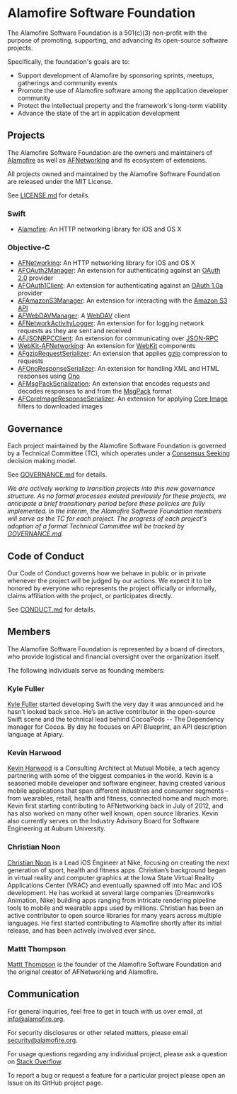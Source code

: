 # Alamofire Software Foundation

The Alamofire Software Foundation is a 501(c)(3) non-profit
with the purpose of promoting, supporting, and advancing its open-source software projects.

Specifically, the foundation's goals are to:

*   Support development of Alamofire by sponsoring sprints, meetups, gatherings and community events
*   Promote the use of Alamofire software among the application developer community
*   Protect the intellectual property and the framework's long-term viability
*   Advance the state of the art in application development

## Projects

The Alamofire Software Foundation are the owners and maintainers of
[Alamofire](https://github.com/Alamofire/Alamofire) as well as
[AFNetworking](https://github.com/AFNetworking/AFNetworking) and its ecosystem of extensions.

All projects owned and maintained by the Alamofire Software Foundation
are released under the MIT License.

See [LICENSE.md](./LICENSE.md) for details.

### Swift

- [Alamofire](https://github.com/Alamofire/Alamofire): An HTTP networking library for iOS and OS X

### Objective-C

- [AFNetworking](https://github.com/AFNetworking/AFNetworking): An HTTP networking library for iOS and OS X
- [AFOAuth2Manager](https://github.com/AFNetworking/AFOAuth2Manager): An extension for authenticating against an [OAuth 2.0](https://tools.ietf.org/html/rfc6749) provider
- [AFOAuth1Client](https://github.com/AFNetworking/AFOAuth1Client): An extension for authenticating against an [OAuth 1.0a](https://tools.ietf.org/html/rfc5849) provider
- [AFAmazonS3Manager](https://github.com/AFNetworking/AFAmazonS3Manager): An extension for interacting with the [Amazon S3 API](http://aws.amazon.com/documentation/)
- [AFWebDAVManager](https://github.com/AFNetworking/AFWebDAVManager): A [WebDAV](http://www.webdav.org) client
- [AFNetworkActivityLogger](https://github.com/AFNetworking/AFNetworkActivityLogger): An extension for for logging network requests as they are sent and received
- [AFJSONRPCClient](https://github.com/AFNetworking/AFJSONRPCClient): An extension for communicating over [JSON-RPC](http://json-rpc.org)
- [WebKit-AFNetworking](https://github.com/AFNetworking/WebKit-AFNetworking): An extension for [WebKit](https://developer.apple.com/library/ios/documentation/Cocoa/Reference/WebKit/ObjC_classic/index.html#//apple_ref/doc/uid/TP30000745) components
- [AFgzipRequestSerializer](https://github.com/AFNetworking/AFgzipRequestSerializer): An extension that applies [gzip](http://www.gzip.org) compression to requests
- [AFOnoResponseSerializer](https://github.com/AFNetworking/AFOnoResponseSerializer): An extension for handling XML and HTML responses using [Ono](https://github.com/mattt/Ono)
- [AFMsgPackSerialization](https://github.com/AFNetworking/AFMsgPackSerialization): An extension that encodes requests and decodes responses to and from the [MsgPack](http://msgpack.org) format
- [AFCoreImageResponseSerializer](https://github.com/AFNetworking/AFCoreImageResponseSerializer): An extension for applying [Core Image](https://developer.apple.com/library/mac/documentation/GraphicsImaging/Conceptual/CoreImaging/ci_intro/ci_intro.html) filters to downloaded images

## Governance

Each project maintained by the Alamofire Software Foundation
is governed by a Technical Committee (TC),
which operates under a [Consensus Seeking](http://en.wikipedia.org/wiki/Consensus-seeking_decision-making)
decision making model.

See [GOVERNANCE.md](./GOVERNANCE.md) for details.

*We are actively working to transition projects into this new governance structure. As no formal processes existed previously for these projects, we anticipate a brief transitionary period before these policies are fully implemented. In the interim, the Alamofire Software Foundation members will serve as the TC for each project. The progress of each project's adoption of a formal Technical Committee will be tracked by [GOVERNANCE.md](./GOVERNANCE.md).*

## Code of Conduct

Our Code of Conduct governs how we behave in public or in private
whenever the project will be judged by our actions.
We expect it to be honored by everyone who represents the project
officially or informally,
claims affiliation with the project,
or participates directly.

See [CONDUCT.md](./CONDUCT.md) for details.

## Members

The Alamofire Software Foundation is represented by a board of directors,
who provide logistical and financial oversight over the organization itself.

The following individuals serve as founding members:

### Kyle Fuller

[Kyle Fuller](https://github.com/kylef) started developing Swift the very day it was announced and he hasn’t looked back since. He’s an active contributor in the open-source Swift scene and the technical lead behind CocoaPods -- The Dependency manager for Cocoa. By day he focuses on API Blueprint, an API description language at Apiary.

### Kevin Harwood

[Kevin Harwood](https://github.com/kcharwood) is a Consulting Architect at Mutual Mobile, a tech agency partnering with some of the biggest companies in the world. Kevin is a seasoned mobile developer and software engineer, having created various mobile applications that span different industries and consumer segments – from wearables, retail, health and fitness, connected home and much more. Kevin first starting contributing to AFNetworking back in July of 2012, and has also worked on many other well known, open source libraries. Kevin also currently serves on the Industry Advisory Board for Software Engineering at Auburn University.

### Christian Noon

[Christian Noon](https://github.com/cnoon) is a Lead iOS Engineer at Nike, focusing on creating the next generation of sport, health and fitness apps. Christian’s background began in virtual reality and computer graphics at the Iowa State Virtual Reality Applications Center (VRAC) and eventually spawned off into Mac and iOS development. He has worked at several large companies (Dreamworks Animation, Nike) building apps ranging from intricate rendering pipeline tools to mobile and wearable apps used by millions. Christian has been an active contributor to open source libraries for many years across multiple languages. He first started contributing to Alamofire shortly after its initial release, and has been actively involved ever since.

### Mattt Thompson

[Mattt Thompson](https://github.com/mattt) is the founder of the Alamofire Software Foundation
and the original creator of AFNetworking and Alamofire.

## Communication

For general inquiries, feel free to get in touch with us over email, at <info@alamofire.org>.

For security disclosures or other related matters, please email <security@alamofire.org>.

For usage questions regarding any individual project,
please ask a question on [Stack Overflow](http://stackoverflow.com).

To report a bug or request a feature for a particular project
please open an Issue on its GitHub project page.
